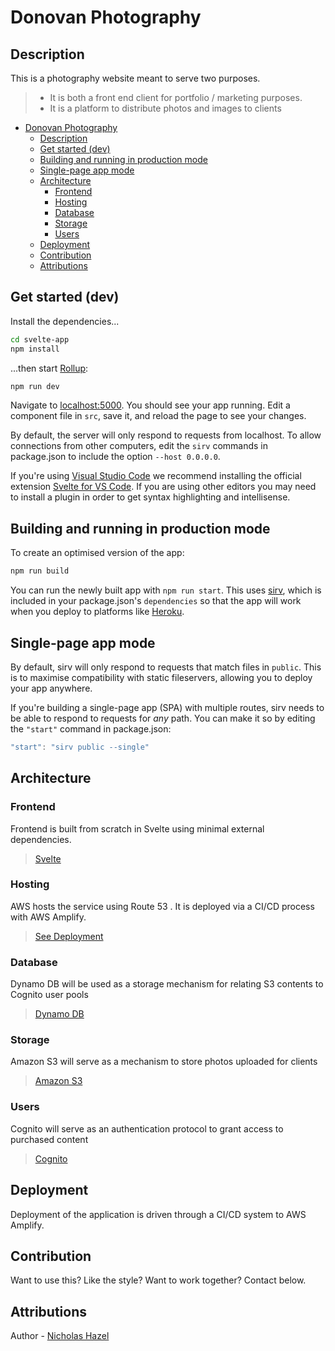 # Donovan Photography

## Description
This is a photography website meant to serve two purposes.  
>   
> - It is both a front end client for portfolio / marketing purposes.  
> - It is a platform to distribute photos and images to clients   
>    


- [Donovan Photography](#donovan-photography)
  - [Description](#description)
  - [Get started (dev)](#get-started-dev)
  - [Building and running in production mode](#building-and-running-in-production-mode)
  - [Single-page app mode](#single-page-app-mode)
  - [Architecture](#architecture)
    - [Frontend](#frontend)
    - [Hosting](#hosting)
    - [Database](#database)
    - [Storage](#storage)
    - [Users](#users)
  - [Deployment](#deployment)
  - [Contribution](#contribution)
  - [Attributions](#attributions)

## Get started (dev)

Install the dependencies...

```bash
cd svelte-app
npm install
```

...then start [Rollup](https://rollupjs.org):

```bash
npm run dev
```

Navigate to [localhost:5000](http://localhost:5000). You should see your app running. Edit a component file in `src`, save it, and reload the page to see your changes.

By default, the server will only respond to requests from localhost. To allow connections from other computers, edit the `sirv` commands in package.json to include the option `--host 0.0.0.0`.

If you're using [Visual Studio Code](https://code.visualstudio.com/) we recommend installing the official extension [Svelte for VS Code](https://marketplace.visualstudio.com/items?itemName=svelte.svelte-vscode). If you are using other editors you may need to install a plugin in order to get syntax highlighting and intellisense.

## Building and running in production mode

To create an optimised version of the app:

```bash
npm run build
```

You can run the newly built app with `npm run start`. This uses [sirv](https://github.com/lukeed/sirv), which is included in your package.json's `dependencies` so that the app will work when you deploy to platforms like [Heroku](https://heroku.com).


## Single-page app mode

By default, sirv will only respond to requests that match files in `public`. This is to maximise compatibility with static fileservers, allowing you to deploy your app anywhere.

If you're building a single-page app (SPA) with multiple routes, sirv needs to be able to respond to requests for *any* path. You can make it so by editing the `"start"` command in package.json:

```js
"start": "sirv public --single"
```

## Architecture

### Frontend

Frontend is built from scratch in Svelte using minimal external dependencies.
> [Svelte](https://svelte.dev/docs)

### Hosting

AWS hosts the service using Route 53 <tbd>. It is deployed via a CI/CD process with AWS Amplify.
> [See Deployment](#Deployment)

### Database

Dynamo DB will be used as a storage mechanism for relating S3 contents to Cognito user pools <tbd>
> [Dynamo DB](https://docs.aws.amazon.com/amazondynamodb/latest/developerguide/Introduction.html)

### Storage

Amazon S3 will serve as a mechanism to store photos uploaded for clients <tbd>
> [Amazon S3](https://docs.aws.amazon.com/AmazonS3/latest/API/Welcome.html)

### Users

Cognito will serve as an authentication protocol to grant access to purchased content <tbd>
> [Cognito](https://docs.aws.amazon.com/cognito/latest/developerguide/cognito-user-identity-pools.html)

## Deployment

Deployment of the application is driven through a CI/CD system to AWS Amplify. <tbd status>

## Contribution

Want to use this? Like the style? Want to work together? Contact below.

## Attributions

Author - [Nicholas Hazel](https://github.com/sinsys)